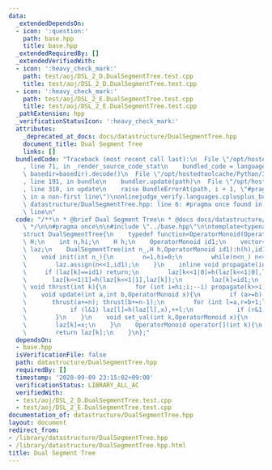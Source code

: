 ```yaml
---
data:
  _extendedDependsOn:
  - icon: ':question:'
    path: base.hpp
    title: base.hpp
  _extendedRequiredBy: []
  _extendedVerifiedWith:
  - icon: ':heavy_check_mark:'
    path: test/aoj/DSL_2_D.DualSegmentTree.test.cpp
    title: test/aoj/DSL_2_D.DualSegmentTree.test.cpp
  - icon: ':heavy_check_mark:'
    path: test/aoj/DSL_2_E.DualSegmentTree.test.cpp
    title: test/aoj/DSL_2_E.DualSegmentTree.test.cpp
  _pathExtension: hpp
  _verificationStatusIcon: ':heavy_check_mark:'
  attributes:
    _deprecated_at_docs: docs/datastructure/DualSegmentTree.hpp
    document_title: Dual Segment Tree
    links: []
  bundledCode: "Traceback (most recent call last):\n  File \"/opt/hostedtoolcache/Python/3.8.5/x64/lib/python3.8/site-packages/onlinejudge_verify/documentation/build.py\"\
    , line 71, in _render_source_code_stat\n    bundled_code = language.bundle(stat.path,\
    \ basedir=basedir).decode()\n  File \"/opt/hostedtoolcache/Python/3.8.5/x64/lib/python3.8/site-packages/onlinejudge_verify/languages/cplusplus.py\"\
    , line 191, in bundle\n    bundler.update(path)\n  File \"/opt/hostedtoolcache/Python/3.8.5/x64/lib/python3.8/site-packages/onlinejudge_verify/languages/cplusplus_bundle.py\"\
    , line 310, in update\n    raise BundleErrorAt(path, i + 1, \"#pragma once found\
    \ in a non-first line\")\nonlinejudge_verify.languages.cplusplus_bundle.BundleErrorAt:\
    \ datastructure/DualSegmentTree.hpp: line 6: #pragma once found in a non-first\
    \ line\n"
  code: "/**\n * @brief Dual Segment Tree\n * @docs docs/datastructure/DualSegmentTree.hpp\n\
    \ */\n\n#pragma once\n\n#include \"../base.hpp\"\n\ntemplate<typename OperatorMonoid>\n\
    struct DualSegmentTree{\n    typedef function<OperatorMonoid(OperatorMonoid,OperatorMonoid)>\
    \ H;\n    int n,hi;\n    H h;\n    OperatorMonoid id1;\n    vector<OperatorMonoid>\
    \ laz;\n    DualSegmentTree(int n_,H h,OperatorMonoid id1):h(h),id1(id1){init(n_);}\n\
    \    void init(int n_){\n        n=1,hi=0;\n        while(n<n_) n<<=1,++hi;\n\
    \        laz.assign(n<<1,id1);\n    }\n    inline void propagate(int k){\n   \
    \     if (laz[k]==id1) return;\n        laz[k<<1|0]=h(laz[k<<1|0],laz[k]);\n \
    \       laz[k<<1|1]=h(laz[k<<1|1],laz[k]);\n        laz[k]=id1;\n    }\n    inline\
    \ void thrust(int k){\n        for (int i=hi;i;--i) propagate(k>>i);\n    }\n\
    \    void update(int a,int b,OperatorMonoid x){\n        if (a>=b) return;\n \
    \       thrust(a+=n); thrust(b+=n-1);\n        for (int l=a,r=b+1;l<r;l>>=1,r>>=1){\n\
    \            if (l&1) laz[l]=h(laz[l],x),++l;\n            if (r&1) --r,laz[r]=h(laz[r],x);\n\
    \        }\n    }\n    void set_val(int k,OperatorMonoid x){\n        thrust(k+=n);\n\
    \        laz[k]=x;\n    }\n    OperatorMonoid operator[](int k){\n        thrust(k+=n);\n\
    \        return laz[k];\n    }\n};"
  dependsOn:
  - base.hpp
  isVerificationFile: false
  path: datastructure/DualSegmentTree.hpp
  requiredBy: []
  timestamp: '2020-09-09 23:15:02+09:00'
  verificationStatus: LIBRARY_ALL_AC
  verifiedWith:
  - test/aoj/DSL_2_D.DualSegmentTree.test.cpp
  - test/aoj/DSL_2_E.DualSegmentTree.test.cpp
documentation_of: datastructure/DualSegmentTree.hpp
layout: document
redirect_from:
- /library/datastructure/DualSegmentTree.hpp
- /library/datastructure/DualSegmentTree.hpp.html
title: Dual Segment Tree
---
```

